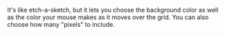 It's like etch-a-sketch, but it lets you choose the background color as well as the color your mouse makes as it moves over the grid.  You can also choose how many "pixels" to include.
